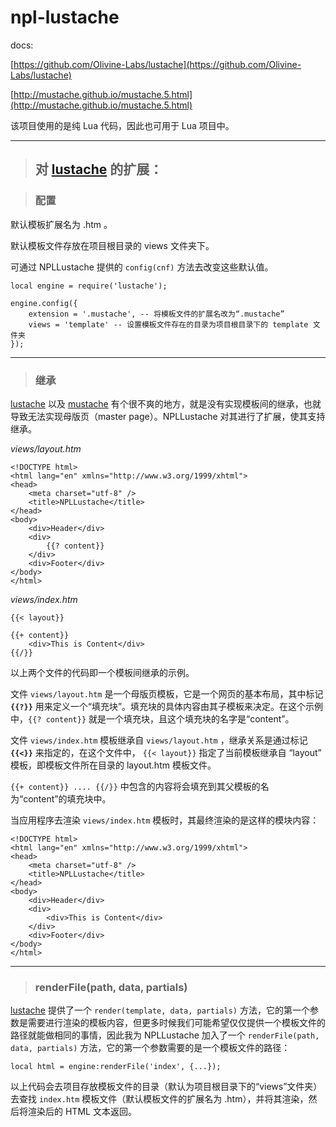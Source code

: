 # npl-lustache

docs: 

[https://github.com/Olivine-Labs/lustache](https://github.com/Olivine-Labs/lustache)

[http://mustache.github.io/mustache.5.html](http://mustache.github.io/mustache.5.html)

该项目使用的是纯 Lua 代码，因此也可用于 Lua 项目中。

-----

> ## 对 [lustache](https://github.com/Olivine-Labs/lustache) 的扩展：

> ### 配置

默认模板扩展名为 .htm 。

默认模板文件存放在项目根目录的 views 文件夹下。

可通过 NPLLustache 提供的 `config(cnf)` 方法去改变这些默认值。

    local engine = require('lustache');

    engine.config({
        extension = '.mustache', -- 将模板文件的扩展名改为“.mustache”
        views = 'template' -- 设置模板文件存在的目录为项目根目录下的 template 文件夹
    });

----

> ### 继承

[lustache](https://github.com/Olivine-Labs/lustache) 以及 [mustache](http://mustache.github.io/mustache.5.html) 有个很不爽的地方，就是没有实现模板间的继承，也就导致无法实现母版页（master page）。NPLLustache 对其进行了扩展，使其支持继承。

_views/layout.htm_

    <!DOCTYPE html>
    <html lang="en" xmlns="http://www.w3.org/1999/xhtml">
    <head>
        <meta charset="utf-8" />
        <title>NPLLustache</title>
    </head>
    <body>
        <div>Header</div>
        <div>
            {{? content}}
        </div>
        <div>Footer</div>
    </body>
    </html>

_views/index.htm_

    {{< layout}}

    {{+ content}}
        <div>This is Content</div>
    {{/}}

以上两个文件的代码即一个模板间继承的示例。

文件 `views/layout.htm` 是一个母版页模板，它是一个网页的基本布局，其中标记 **`{{?}}`** 用来定义一个“填充块”。填充块的具体内容由其子模板来决定。在这个示例中，`{{? content}}` 就是一个填充块，且这个填充块的名字是“content”。

文件 `views/index.htm` 模板继承自 `views/layout.htm` ，继承关系是通过标记 **`{{<}}`** 来指定的，在这个文件中， `{{< layout}}` 指定了当前模板继承自 “layout” 模板，即模板文件所在目录的 layout.htm 模板文件。

`{{+ content}} .... {{/}}` 中包含的内容将会填充到其父模板的名为“content”的填充块中。

当应用程序去渲染 `views/index.htm` 模板时，其最终渲染的是这样的模块内容：

    <!DOCTYPE html>
    <html lang="en" xmlns="http://www.w3.org/1999/xhtml">
    <head>
        <meta charset="utf-8" />
        <title>NPLLustache</title>
    </head>
    <body>
        <div>Header</div>
        <div>
            <div>This is Content</div>
        </div>
        <div>Footer</div>
    </body>
    </html>

-----

> ### renderFile(path, data, partials)

[lustache](https://github.com/Olivine-Labs/lustache) 提供了一个 `render(template, data, partials)` 方法，它的第一个参数是需要进行渲染的模板内容，但更多时候我们可能希望仅仅提供一个模板文件的路径就能做相同的事情，因此我为 NPLLustache 加入了一个 `renderFile(path, data, partials)` 方法，它的第一个参数需要的是一个模板文件的路径：

    local html = engine:renderFile('index', {...});

以上代码会去项目存放模板文件的目录（默认为项目根目录下的“views”文件夹）去查找 `index.htm` 模板文件（默认模板文件的扩展名为 .htm），并将其渲染，然后将渲染后的 HTML 文本返回。

